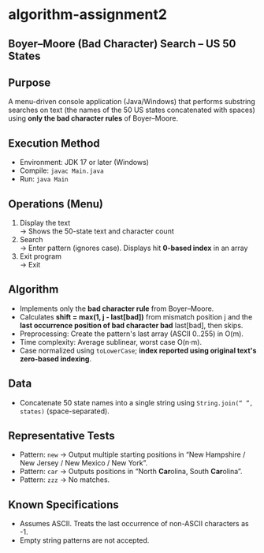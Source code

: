 # algorithm-assignment2
## Boyer–Moore (Bad Character) Search – US 50 States

## Purpose
A menu-driven console application (Java/Windows) that performs substring searches on text (the names of the 50 US states concatenated with spaces) using **only the bad character rules** of Boyer–Moore.

## Execution Method
- Environment: JDK 17 or later (Windows)
- Compile: `javac Main.java`
- Run: `java Main`

## Operations (Menu)
1) Display the text  
   → Shows the 50-state text and character count  
2) Search  
   → Enter pattern (ignores case). Displays hit **0-based index** in an array  
3) Exit program  
   → Exit

## Algorithm
- Implements only the **bad character rule** from Boyer–Moore.
- Calculates **shift = max(1, j - last[bad])** from mismatch position j and the **last occurrence position of bad character bad** last[bad], then skips.
- Preprocessing: Create the pattern's last array (ASCII 0..255) in O(m).
- Time complexity: Average sublinear, worst case O(n·m).  
- Case normalized using `toLowerCase`; **index reported using original text's zero-based indexing**.

## Data
- Concatenate 50 state names into a single string using `String.join(“ ”, states)` (space-separated).

## Representative Tests
- Pattern: `new` → Output multiple starting positions in “New Hampshire / New Jersey / New Mexico / New York”.  
- Pattern: `car` → Outputs positions in “North **Car**olina, South **Car**olina”.  
- Pattern: `zzz` → No matches.

## Known Specifications
- Assumes ASCII. Treats the last occurrence of non-ASCII characters as -1.
- Empty string patterns are not accepted.


